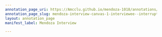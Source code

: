 ```yaml
---
annotation_page_uri: https://Amcclu.github.io/mendoza-1018/annotations/mendoza-interview-canvas-1-interviewee--interrupting--directness--forthcomingness--mimicking--gesturing--body-language--nodding-.json
annotation_page_slug: mendoza-interview-canvas-1-interviewee--interrupting--directness--forthcomingness--mimicking--gesturing--body-language--nodding-
layout: annotation_page
manifest_label: Mendoza Interview

---
```

